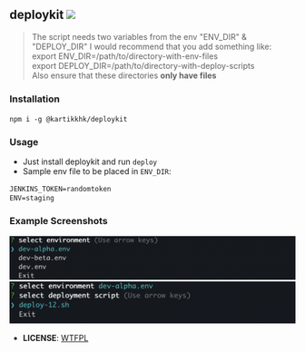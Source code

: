 ## deploykit ![](https://img.shields.io/badge/deploy-deploykit-blue)

<blockquote>
The script needs two variables from the env "ENV_DIR" & "DEPLOY_DIR"
I would recommend that you add something like: <br/>
export ENV_DIR=/path/to/directory-with-env-files <br/>
export DEPLOY_DIR=/path/to/directory-with-deploy-scripts <br/>
Also ensure that these directories <b>only have files</b>
</blockquote>

### Installation

`npm i -g @kartikkhk/deploykit`

### Usage

- Just install deploykit and run `deploy`
- Sample env file to be placed in `ENV_DIR`:

```
JENKINS_TOKEN=randomtoken
ENV=staging
```

### Example Screenshots

![example1](./assets/example1.png) <br/>
![example2](./assets/example2.png)

- **LICENSE**: [WTFPL](http://www.wtfpl.net/)
